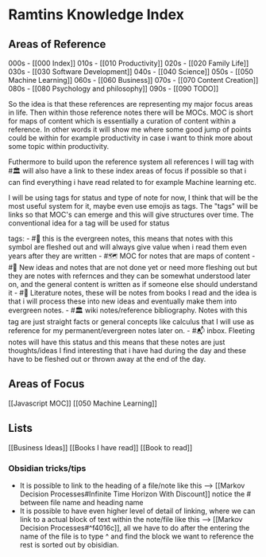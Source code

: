 # Ramtins Knowledge Index


## Areas of Reference
000s - [[000 Index]]
010s - [[010 Productivity]]
020s - [[020 Family Life]]
030s - [[030 Software Development]]
040s - [[040 Science]]
050s - [[050 Machine Learning]]
060s - [[060 Business]]
070s - [[070 Content Creation]]
080s - [[080 Psychology and philosophy]]
090s  - [[090 TODO]]

So the idea is that these references are representing my major focus areas in life. Then within those reference notes there will be MOCs. MOC is short for maps of content which is essentially a curation of content within a reference. In other words it will show me where some good jump of points could be within for example productivity in case i want to think more about some topic within productivity.

Futhermore to build upon the reference system all references I will tag with #🏛  will also have a link to these index areas of focus if possible so that i can find everything i have read related to for example Machine learning etc. 


I will be using tags for status and type of note for now, I think that will be the most useful system for it, maybe even use emojis as tags. The "tags" will be links so that MOC's can emerge and this will give structures over time. The conventional idea for a tag will be used for status

tags: 
	- #🌳 this is the evergreen notes, this means that notes with this symbol are fleshed out and will always give value when i read them even years after they are written
	- #🗺 MOC for notes that are maps of content
	- #🌱 New ideas and notes that are not done yet or need more fleshing out but they are notes with refernces and they can be somewhat understood later on, and the general content is written as if someone else should understand it
	- #📖 Literature notes, these will be notes from books I read and the idea is that i will process these into new ideas and eventually make them into evergreen notes. 
	- #🏛 wiki notes/reference bibliography. Notes with this tag are just straight facts or general concepts like calculus that I will use as reference for my permanent/evergreen notes later on.
	- #📬 inbox. Fleeting notes will have this status and this means that these notes are just thoughts/ideas I find interesting that i have had during the day and these have to be fleshed out or thrown away at the end of the day.
	


## Areas of Focus
[[Javascript MOC]]
[[050 Machine Learning]]

## Lists
[[Business Ideas]]
[[Books I have read]]
[[Book to read]]

### Obsidian tricks/tips
- It is possible to link to the heading of a file/note like this --> [[Markov Decision Processes#Infinite Time Horizon With Discount]] notice the # between file name and heading name
- It is possible to have even higher level of detail of linking, where we can link to a actual block of text within the note/file like this --> [[Markov Decision Processes#^f4016c]], all we have to do after the entering the name of the file is to type ^ and find the block we want to reference the rest is sorted out by obisidian. 